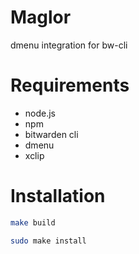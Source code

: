# Maglor

dmenu integration for bw-cli

# Requirements

- node.js
- npm
- bitwarden cli
- dmenu
- xclip

# Installation

```Bash
make build
```

```Bash
sudo make install
```
